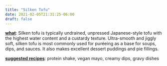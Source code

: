 ```yaml
---
title: "Silken Tofu"
date: 2021-02-05T21:31:25-06:00
draft: false
---
```

<u><b>what</b></u>: Silken tofu is typically undrained, unpressed Japanese-style tofu with the highest water content and a custardy texture. Ultra-smooth and jiggly soft, silken tofu is most commonly used for puréeing as a base for soups, dips, and sauces. It also makes excellent dessert puddings and pie fillings.
<p></p>

<u><b>suggested recipes</b></u>: protein shake, vegan mayo, creamy dips, gravy dishes